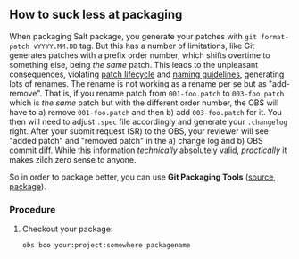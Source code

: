 ## How to suck less at packaging

When packaging Salt package, you generate your patches with `git format-patch vYYYY.MM.DD` tag. But this has a number of limitations, like Git generates patches with a prefix order number, which shifts overtime to something else, being _the same_ patch. This leads to the unpleasant consequences, violating [patch lifecycle](https://en.opensuse.org/openSUSE:Packaging_Patches_guidelines#Patch_life_cycle) and [naming guidelines](https://en.opensuse.org/openSUSE:Packaging_Patches_guidelines#Patch_naming), generating lots of renames. The rename is not working as a rename per se but as "add-remove". That is, if you rename patch from `001-foo.patch` to `003-foo.patch` which is _the same_ patch but with the different order number, the OBS will have to a) remove `001-foo.patch` and then b) add `003-foo.patch` for it. You then will need to adjust `.spec` file accordingly and generate your `.changelog` right. After your submit request (SR) to the OBS, your reviewer will see "added patch" and "removed patch" in the a) change log and b) OBS commit diff. While this information _technically_ absolutely valid, _practically_ it makes zilch zero sense to anyone.

So in order to package better, you can use **Git Packaging Tools** ([source](https://github.com/openSUSE/git-packaging-tools), [package](https://build.opensuse.org/package/show/home:bmaryniuk/git-packaging-tools)).

### Procedure

1. Checkout your package:

   `obs bco your:project:somewhere packagename`
